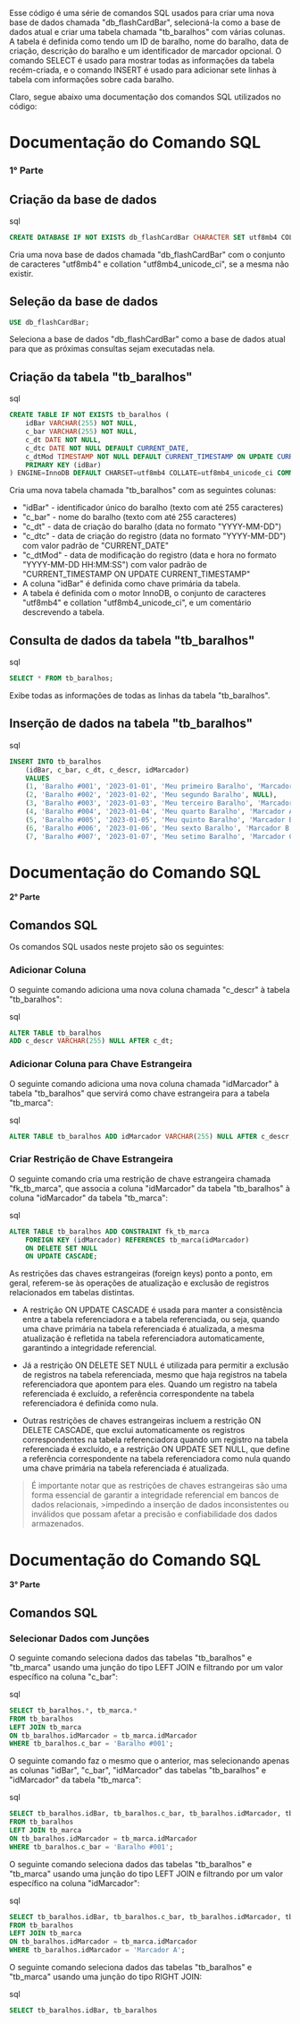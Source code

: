 

Esse código é uma série de comandos SQL usados para criar uma nova base de dados chamada "db\_flashCardBar", selecioná-la como a base de dados atual e criar uma tabela chamada "tb\_baralhos" com várias colunas. A tabela é definida como tendo um ID de baralho, nome do baralho, data de criação, descrição do baralho e um identificador de marcador opcional. O comando SELECT é usado para mostrar todas as informações da tabela recém-criada, e o comando INSERT é usado para adicionar sete linhas à tabela com informações sobre cada baralho.


Claro, segue abaixo uma  documentação dos comandos SQL utilizados no código:

Documentação do Comando SQL 
===========================
### **1° Parte**

Criação da base de dados
------------------------

sql

```sql
CREATE DATABASE IF NOT EXISTS db_flashCardBar CHARACTER SET utf8mb4 COLLATE utf8mb4_unicode_ci;
```

Cria uma nova base de dados chamada "db\_flashCardBar" com o conjunto de caracteres "utf8mb4" e collation "utf8mb4\_unicode\_ci", se a mesma não existir.

Seleção da base de dados
------------------------

```sql
USE db_flashCardBar;
```

Seleciona a base de dados "db\_flashCardBar" como a base de dados atual para que as próximas consultas sejam executadas nela.

Criação da tabela "tb\_baralhos"
--------------------------------

sql

```sql
CREATE TABLE IF NOT EXISTS tb_baralhos (
    idBar VARCHAR(255) NOT NULL,
    c_bar VARCHAR(255) NOT NULL,
    c_dt DATE NOT NULL,
    c_dtc DATE NOT NULL DEFAULT CURRENT_DATE,
    c_dtMod TIMESTAMP NOT NULL DEFAULT CURRENT_TIMESTAMP ON UPDATE CURRENT_TIMESTAMP,
    PRIMARY KEY (idBar)
) ENGINE=InnoDB DEFAULT CHARSET=utf8mb4 COLLATE=utf8mb4_unicode_ci COMMENT='Tabela de usuários do sistema';
```

Cria uma nova tabela chamada "tb\_baralhos" com as seguintes colunas:

*   "idBar" - identificador único do baralho (texto com até 255 caracteres)
*   "c\_bar" - nome do baralho (texto com até 255 caracteres)
*   "c\_dt" - data de criação do baralho (data no formato "YYYY-MM-DD")
*   "c\_dtc" - data de criação do registro (data no formato "YYYY-MM-DD") com valor padrão de "CURRENT\_DATE"
*   "c\_dtMod" - data de modificação do registro (data e hora no formato "YYYY-MM-DD HH:MM:SS") com valor padrão de "CURRENT\_TIMESTAMP ON UPDATE CURRENT\_TIMESTAMP"
*   A coluna "idBar" é definida como chave primária da tabela.
*   A tabela é definida com o motor InnoDB, o conjunto de caracteres "utf8mb4" e collation "utf8mb4\_unicode\_ci", e um comentário descrevendo a tabela.

Consulta de dados da tabela "tb\_baralhos"
------------------------------------------

sql

```sql
SELECT * FROM tb_baralhos;
```

Exibe todas as informações de todas as linhas da tabela "tb\_baralhos".

Inserção de dados na tabela "tb\_baralhos"
------------------------------------------

sql
```sql
INSERT INTO tb_baralhos 
    (idBar, c_bar, c_dt, c_descr, idMarcador) 
    VALUES 
    (1, 'Baralho #001', '2023-01-01', 'Meu primeiro Baralho', 'Marcador A'),
    (2, 'Baralho #002', '2023-01-02', 'Meu segundo Baralho', NULL),
    (3, 'Baralho #003', '2023-01-03', 'Meu terceiro Baralho', 'Marcador A'),
    (4, 'Baralho #004', '2023-01-04', 'Meu quarto Baralho', 'Marcador A'),
    (5, 'Baralho #005', '2023-01-05', 'Meu quinto Baralho', 'Marcador B'),
    (6, 'Baralho #006', '2023-01-06', 'Meu sexto Baralho', 'Marcador B'),
    (7, 'Baralho #007', '2023-01-07', 'Meu setimo Baralho', 'Marcador C');
```


Documentação do Comando SQL 
===========================
**2° Parte**

Comandos SQL
------------

Os comandos SQL usados neste projeto são os seguintes:

### Adicionar Coluna

O seguinte comando adiciona uma nova coluna chamada "c\_descr" à tabela "tb\_baralhos":

sql

```sql
ALTER TABLE tb_baralhos
ADD c_descr VARCHAR(255) NULL AFTER c_dt;
```

### Adicionar Coluna para Chave Estrangeira

O seguinte comando adiciona uma nova coluna chamada "idMarcador" à tabela "tb\_baralhos" que servirá como chave estrangeira para a tabela "tb\_marca":

sql

```sql
ALTER TABLE tb_baralhos ADD idMarcador VARCHAR(255) NULL AFTER c_descr;
```

### Criar Restrição de Chave Estrangeira

O seguinte comando cria uma restrição de chave estrangeira chamada "fk\_tb\_marca", que associa a coluna "idMarcador" da tabela "tb\_baralhos" à coluna "idMarcador" da tabela "tb\_marca":

sql

```sql
ALTER TABLE tb_baralhos ADD CONSTRAINT fk_tb_marca
    FOREIGN KEY (idMarcador) REFERENCES tb_marca(idMarcador)
    ON DELETE SET NULL
    ON UPDATE CASCADE;
```

As restrições das chaves estrangeiras (foreign keys) ponto a ponto, em geral, referem-se às operações de atualização e exclusão de registros relacionados em tabelas distintas.

* A restrição ON UPDATE CASCADE é usada para manter a consistência entre a tabela referenciadora e a tabela referenciada, ou seja, quando uma chave primária na tabela referenciada é atualizada, a mesma atualização é refletida na tabela referenciadora automaticamente, garantindo a integridade referencial.

*  Já a restrição ON DELETE SET NULL é utilizada para permitir a exclusão de registros na tabela referenciada, mesmo que haja registros na tabela referenciadora que apontem para eles. Quando um registro na tabela referenciada é excluído, a referência correspondente na tabela referenciadora é definida como nula.

* Outras restrições de chaves estrangeiras incluem a restrição ON DELETE CASCADE, que exclui automaticamente os registros correspondentes na tabela referenciadora quando um registro na tabela referenciada é excluído, e a restrição ON UPDATE SET NULL, que define a referência correspondente na tabela referenciadora como nula quando uma chave primária na tabela referenciada é atualizada.

>É importante notar que as restrições de chaves estrangeiras são uma forma essencial de garantir a integridade referencial em bancos de dados relacionais, >impedindo a inserção de dados inconsistentes ou inválidos que possam afetar a precisão e confiabilidade dos dados armazenados.


Documentação do Comando SQL 
===========================
**3° Parte**

Comandos SQL
------------
### Selecionar Dados com Junções

O seguinte comando seleciona dados das tabelas "tb\_baralhos" e "tb\_marca" usando uma junção do tipo LEFT JOIN e filtrando por um valor específico na coluna "c\_bar":

sql

```sql
SELECT tb_baralhos.*, tb_marca.*
FROM tb_baralhos
LEFT JOIN tb_marca
ON tb_baralhos.idMarcador = tb_marca.idMarcador
WHERE tb_baralhos.c_bar = 'Baralho #001';
```

O seguinte comando faz o mesmo que o anterior, mas selecionando apenas as colunas "idBar", "c\_bar", "idMarcador" das tabelas "tb\_baralhos" e "idMarcador" da tabela "tb\_marca":

sql

```sql
SELECT tb_baralhos.idBar, tb_baralhos.c_bar, tb_baralhos.idMarcador, tb_marca.idMarcador
FROM tb_baralhos
LEFT JOIN tb_marca
ON tb_baralhos.idMarcador = tb_marca.idMarcador
WHERE tb_baralhos.c_bar = 'Baralho #001';
```

O seguinte comando seleciona dados das tabelas "tb\_baralhos" e "tb\_marca" usando uma junção do tipo LEFT JOIN e filtrando por um valor específico na coluna "idMarcador":

sql

```sql
SELECT tb_baralhos.idBar, tb_baralhos.c_bar, tb_baralhos.idMarcador, tb_marca.idMarcador
FROM tb_baralhos
LEFT JOIN tb_marca
ON tb_baralhos.idMarcador = tb_marca.idMarcador
WHERE tb_baralhos.idMarcador = 'Marcador A';
```

O seguinte comando seleciona dados das tabelas "tb\_baralhos" e "tb\_marca" usando uma junção do tipo RIGHT JOIN:

sql

```sql
SELECT tb_baralhos.idBar, tb_baralhos
```


